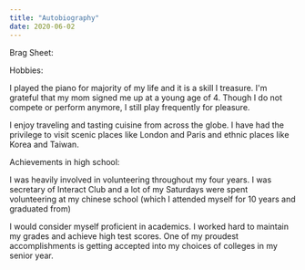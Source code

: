 ```yaml
---
title: "Autobiography"
date: 2020-06-02
---
```


Brag Sheet:

Hobbies:

I played the piano for majority of my life and it is a skill I treasure. I'm grateful that my mom signed me up at a young age of 
4. Though I do not compete or perform anymore, I still play frequently for pleasure.

I enjoy traveling and tasting cuisine from across the globe. I have had the privilege to visit scenic places like London
and Paris and ethnic places like Korea and Taiwan.

Achievements in high school:

I was heavily involved in volunteering throughout my four years. I was secretary of Interact Club and a lot of my Saturdays were
spent volunteering at my chinese school (which I attended myself for 10 years and graduated from)

I would consider myself proficient in academics. I worked hard to maintain my grades and achieve high test scores.
One of my proudest accomplishments is getting accepted into my choices of colleges in my senior year. 
